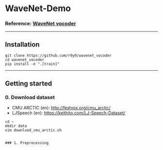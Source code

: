 # WaveNet-Demo

### Reference: [WaveNet vocoder](https://github.com/r9y9/wavenet_vocoder)

----
## Installation

```shell
git clone https://github.com/r9y9/wavenet_vocoder
cd wavenet_vocoder
pip install -e ".[train]"
```

----
## Getting started

### 0. Download dataset
  - CMU ARCTIC (en): http://festvox.org/cmu_arctic/
  - LJSpeech (en): https://keithito.com/LJ-Speech-Dataset/

```shell
cd ~
mkdir data
vim download_cmu_arctic.sh
```

```

### 1. Preprocessing
